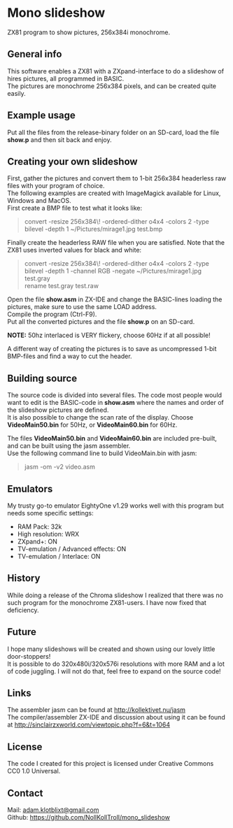 # Mono slideshow

ZX81 program to show pictures, 256x384i monochrome.

## General info

This software enables a ZX81 with a ZXpand-interface to do a slideshow of hires pictures, all programmed in BASIC.<br>
The pictures are monochrome 256x384 pixels, and can be created quite easily.

## Example usage

Put all the files from the release-binary folder on an SD-card, load the file **show.p** and then sit back and enjoy.

## Creating your own slideshow

First, gather the pictures and convert them to 1-bit 256x384 headerless raw files with your program of choice.<br>
The following examples are created with ImageMagick available for Linux, Windows and MacOS.<br>
First create a BMP file to test what it looks like:<br>
> convert -resize 256x384\\! -ordered-dither o4x4 -colors 2 -type bilevel -depth 1 ~/Pictures/mirage1.jpg test.bmp<br>

Finally create the headerless RAW file when you are satisfied. Note that the ZX81 uses inverted values for black and white:<br>
> convert -resize 256x384\\! -ordered-dither o4x4 -colors 2 -type bilevel -depth 1 -channel RGB -negate ~/Pictures/mirage1.jpg test.gray<br>
> rename test.gray test.raw<br>

Open the file **show.asm** in ZX-IDE and change the BASIC-lines loading the pictures, make sure to use the same LOAD address.<br>
Compile the program (Ctrl-F9).<br>
Put all the converted pictures and the file **show.p** on an SD-card.

**NOTE:** 50hz interlaced is VERY flickery, choose 60Hz if at all possible!

A different way of creating the pictures is to save as uncompressed 1-bit BMP-files and find a way to cut the header.

## Building source

The source code is divided into several files. The code most people would want to edit is the BASIC-code in **show.asm** where the names and order of the slideshow pictures are defined.<br>
It is also possible to change the scan rate of the display. Choose **VideoMain50.bin** for 50Hz, or **VideoMain60.bin** for 60Hz.

The files **VideoMain50.bin** and **VideoMain60.bin** are included pre-built, and can be built using the jasm assembler.<br>
Use the following command line to build VideoMain.bin with jasm:<br>
> jasm -om -v2 video.asm

## Emulators

My trusty go-to emulator EightyOne v1.29 works well with this program but needs some specific settings:<br>
- RAM Pack: 32k<br>
- High resolution: WRX<br>
- ZXpand+: ON<br>
- TV-emulation / Advanced effects: ON<br>
- TV-emulation / Interlace: ON

## History

While doing a release of the Chroma slideshow I realized that there was no such program for the monochrome ZX81-users. I have now fixed that deficiency.

## Future

I hope many slideshows will be created and shown using our lovely little door-stoppers!<br>
It is possible to do 320x480i/320x576i resolutions with more RAM and a lot of code juggling. I will not do that, feel free to expand on the source code!

## Links

The assembler jasm can be found at http://kollektivet.nu/jasm<br>
The compiler/assembler ZX-IDE and discussion about using it can be found at http://sinclairzxworld.com/viewtopic.php?f=6&t=1064

## License

The code I created for this project is licensed under Creative Commons CC0 1.0 Universal.

## Contact

Mail: <adam.klotblixt@gmail.com><br>
Github: <https://github.com/NollKollTroll/mono_slideshow>